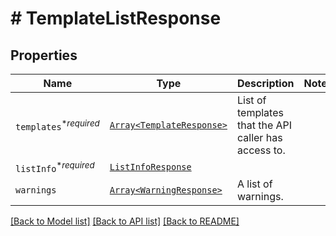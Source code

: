 # # TemplateListResponse



## Properties

Name | Type | Description | Notes
------------ | ------------- | ------------- | -------------
| `templates`<sup>*_required_</sup> | [```Array<TemplateResponse>```](TemplateResponse.md) |  List of templates that the API caller has access to.  |  |
| `listInfo`<sup>*_required_</sup> | [```ListInfoResponse```](ListInfoResponse.md) |    |  |
| `warnings` | [```Array<WarningResponse>```](WarningResponse.md) |  A list of warnings.  |  |

[[Back to Model list]](../../README.md#models) [[Back to API list]](../../README.md#endpoints) [[Back to README]](../../README.md)
